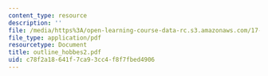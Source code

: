 ```yaml
---
content_type: resource
description: ''
file: /media/https%3A/open-learning-course-data-rc.s3.amazonaws.com/17-03-introduction-to-political-thought-spring-2004/c78f2a18641f7ca93cc4f8f7fbed4906_outline_hobbes2.pdf
file_type: application/pdf
resourcetype: Document
title: outline_hobbes2.pdf
uid: c78f2a18-641f-7ca9-3cc4-f8f7fbed4906
---
```

